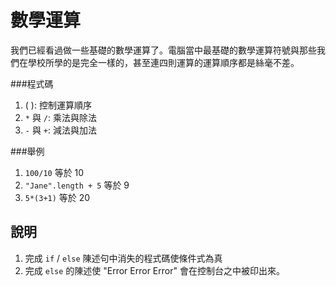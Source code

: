 數學運算
============
我們已經看過做一些基礎的數學運算了。電腦當中最基礎的數學運算符號與那些我們在學校所學的是完全一樣的，甚至連四則運算的運算順序都是絲毫不差。

###程式碼

1. ( ): 控制運算順序
2. `*` 與 `/`: 乘法與除法
3. `-` 與 `+`: 減法與加法

###舉例

1. `100/10` 等於 10
2. `"Jane".length + 5` 等於 9
3. `5*(3+1)` 等於 20

說明
-----------
1. 完成 `if` / `else` 陳述句中消失的程式碼使條件式為真
2. 完成 `else` 的陳述使 "Error Error Error" 會在控制台之中被印出來。